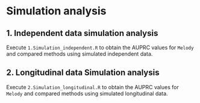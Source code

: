 # Simulation analysis

## 1. Independent data simulation analysis

Execute `1.Simulation_independent.R` to obtain the AUPRC values for `Melody` and compared methods using simulated independent data.

## 2. Longitudinal data Simulation analysis

Execute `2.Simulation_longitudinal.R` to obtain the AUPRC values for `Melody` and compared methods using simulated longitudinal data.
